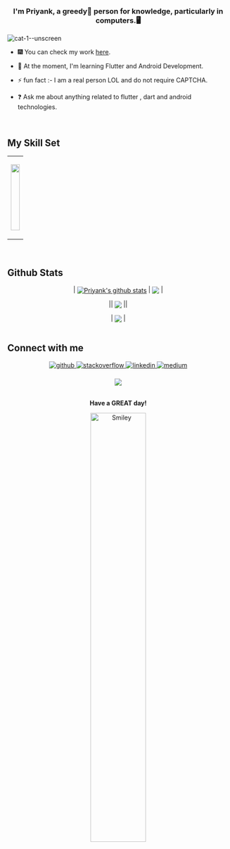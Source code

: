 



### <div align="center">I'm Priyank, a greedy🤤 person for knowledge, particularly in computers.🖥️</div>  
  
![cat-1--unscreen](https://github.com/Priyank-Bhagat/priyank-bhagat/assets/115228605/d6fe3e9a-dc29-47db-acff-0cf7343d7498)

- 🎆 You can check my work [here](https://github.com/Priyank-Bhagat?tab=repositories).  
  

- 🌱 At the moment, I'm learning Flutter and Android Development.   
  

- ⚡ fun fact :- I am a real person LOL and do not require CAPTCHA.   
  

- ❓ Ask me about anything related to flutter , dart and android technologies.  
  

<br/>  



## My Skill Set  
<div align="center">
<table><tr><td valign="top" width="100%">


<p align="center">
  <a href="https://guthib.dev">
    <img src="https://skillicons.dev/icons?i=dart,kotlin,flutter,java,c,html,css,gradle,firebase,androidstudio,visualstudio,firebase,figma,git,github,gitlab,linux,bash,powershell"  width="100%" height="150"/>
  </a>
</p>



</td></tr></table>  

<br/>  

</div>

## Github Stats  



<div align="center">
  

| <a href="https://github.com/priyank-bhagat/github-readme-stats"><img align="center" src="https://github-readme-stats-git-masterrstaa-rickstaa.vercel.app/api?username=priyank-bhagat&&show_icons=true&theme=tokyonight" alt="Priyank's github stats" /></a> | <a href="https://github.com/priyank-bhagat/github-readme-stats"><img align="center" src="https://github-readme-stats.vercel.app/api/top-langs/?username=priyank-bhagat&layout=compact&theme=tokyonight&hide_border=true" /></a> |

|| <a href="https://github-readme-streak-stats.herokuapp.com/?user=priyank-bhagat&theme=tokyonight"><img align="center" src="https://github-readme-streak-stats.herokuapp.com/?user=priyank-bhagat&theme=tokyonight" /></a> ||


</div>
<div align="center">
| <a href="https://github-profile-summary-cards.vercel.app/api/cards/profile-details?username=priyank-bhagat&theme=tokyonight"><img align="center" src="https://github-profile-summary-cards.vercel.app/api/cards/profile-details?username=priyank-bhagat&theme=tokyonight" /></a> |




</div>
<br/>  


## Connect with me  
<div align="center">
<a href="https://github.com/priyank-bhagat" target="_blank">
<img src=https://img.shields.io/badge/github-%2324292e.svg?&style=for-the-badge&logo=github&logoColor=white alt=github style="margin-bottom: 5px;" />
</a>
<a href="https://stackoverflow.com/users/willbe" target="_blank">
<img src=https://img.shields.io/badge/stackoverflow-%23F28032.svg?&style=for-the-badge&logo=stackoverflow&logoColor=white alt=stackoverflow style="margin-bottom: 5px;" />
</a>
<a href="https://www.linkedin.com/in/priyank-bhagat-76b239258/" target="_blank">
<img src=https://img.shields.io/badge/linkedin-%231E77B5.svg?&style=for-the-badge&logo=linkedin&logoColor=white alt=linkedin style="margin-bottom: 5px;" />
</a>
<a href="https://medium.com/willbe" target="_blank">
<img src=https://img.shields.io/badge/medium-%23292929.svg?&style=for-the-badge&logo=medium&logoColor=white alt=medium style="margin-bottom: 5px;" />
</a>  
</div>  

<br />
<div align="center">
<img src="https://komarev.com/ghpvc/?username=priyank-bhagat&&style=flat-square" align="center" />
</div>  


<div align="center">
  <br/>
  <p><p/>
<p><b>Have a GREAT day!</b><p/>
<img src="https://user-images.githubusercontent.com/115228605/209328912-1aea90da-06b9-449e-b319-09561eeaca01.gif" alt="Smiley" align="center" style="width: 50%"  />
</div>
